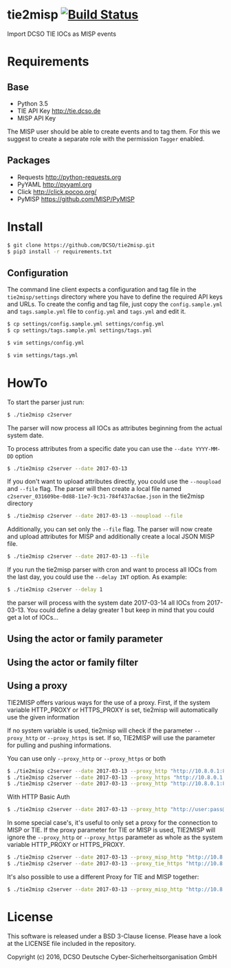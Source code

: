 tie2misp [![Build Status](https://travis-ci.org/DCSO/tie2misp.svg?branch=master)](https://travis-ci.org/DCSO/tie2misp)
=====
Import DCSO TIE IOCs as MISP events

# Requirements
## Base
- Python 3.5
- TIE API Key http://tie.dcso.de
- MISP API Key

The MISP user should be able to create events and to tag them. For this we suggest to create a separate role with the 
permission `Tagger` enabled.  

## Packages
- Requests http://python-requests.org
- PyYAML http://pyyaml.org
- Click http://click.pocoo.org/
- PyMISP https://github.com/MISP/PyMISP

# Install
```bash
$ git clone https://github.com/DCSO/tie2misp.git
$ pip3 install -r requirements.txt
```

## Configuration
The command line client expects a configuration and tag file in the `tie2misp/settings` directory where you have to
define the required API keys and URLs. To create the config and tag file, just copy the `config.sample.yml` and
`tags.sample.yml` file to `config.yml` and `tags.yml` and edit it.

```bash
$ cp settings/config.sample.yml settings/config.yml
$ cp settings/tags.sample.yml settings/tags.yml

$ vim settings/config.yml

$ vim settings/tags.yml
```

# HowTo
To start the parser just run:
```bash
$ ./tie2misp c2server
```
The parser will now process all IOCs as attributes beginning from the actual system date.

To process attributes from a specific date you can use the `--date YYYY-MM-DD` option
```bash
$ ./tie2misp c2server --date 2017-03-13
```

If you don't want to upload attributes directly, you could use the `--noupload` and `--file` flag. The parser will then
create a local file named `c2server_031609be-0d88-11e7-9c31-784f437ac6ae.json` in the tie2misp directory
```bash
$ ./tie2misp c2server --date 2017-03-13 --noupload --file
````

Additionally, you can set only the `--file` flag. The parser will now create and upload attributes for MISP and
additionally create a local JSON MISP file.
```bash
$ ./tie2misp c2server --date 2017-03-13 --file
```

If you run the tie2misp parser with cron and want to process all IOCs from the last day, you could use the `--delay INT` option. As
example:
```bash
$ ./tie2misp c2server --delay 1
```
the parser will process with the system date 2017-03-14 all IOCs from 2017-03-13. You could define a delay greater 1
but keep in mind that you could get a lot of IOCs...

## Using the actor or family parameter


## Using the actor or family filter

## Using a proxy
TIE2MISP offers various ways for the use of a proxy. First, if the system variable HTTP_PROXY or HTTPS_PROXY is set, tie2misp will automatically use the given information

If no system variable is used, tie2misp will check if the parameter `--proxy_http` or `--proxy_https` is set. If so, TIE2MISP will use the parameter for pulling and pushing informations. 

You can use only `--proxy_http` or `--proxy_https` or both
```bash
$ ./tie2misp c2server --date 2017-03-13 --proxy_http "http://10.8.0.1:8000"
$ ./tie2misp c2server --date 2017-03-13 --proxy_https "http://10.8.0.1:8443"
$ ./tie2misp c2server --date 2017-03-13 --proxy_http "http://10.8.0.1:8000 --proxy_https "http://10.8.0.1:8443"
```
With HTTP Basic Auth
```bash
$ ./tie2misp c2server --date 2017-03-13 --proxy_http "http://user:pass@10.8.0.1:8000"
```

In some special case's, it's useful to only set a proxy for the connection to MISP or TIE. If the proxy parameter for TIE or MISP is
used, TIE2MISP will ignore the `--proxy_http` or `--proxy_https` parameter as whole as the system variable HTTP_PROXY or HTTPS_PROXY.
```bash
$ ./tie2misp c2server --date 2017-03-13 --proxy_misp_http "http://10.8.0.1:8000"
$ ./tie2misp c2server --date 2017-03-13 --proxy_tie_https "http://10.8.0.1:8443"
```
It's also possible to use a different Proxy for TIE and MISP together:
```bash
$ ./tie2misp c2server --date 2017-03-13 --proxy_misp_http "http://10.8.0.1:8000" --proxy_tie_https "http://10.8.0.1:8443
```

# License

This software is released under a BSD 3-Clause license.
Please have a look at the LICENSE file included in the repository.

Copyright (c) 2016, DCSO Deutsche Cyber-Sicherheitsorganisation GmbH
